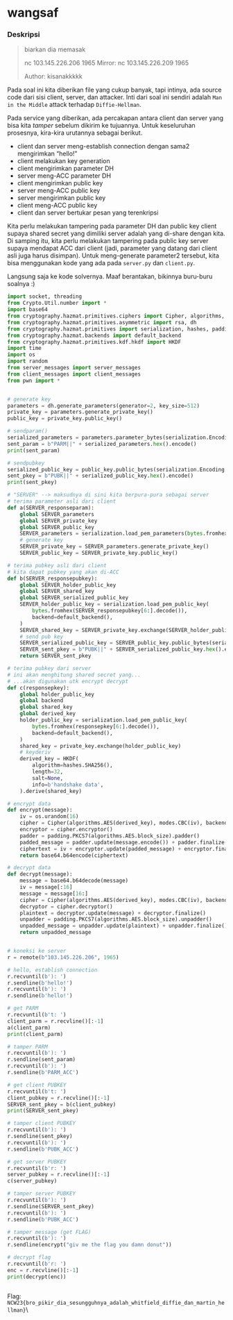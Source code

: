 # wangsaf

### Deskripsi

> biarkan dia memasak
>
> nc 103.145.226.206 1965 Mirror: nc 103.145.226.209 1965
>
> Author: kisanakkkkk

Pada soal ini kita diberikan file yang cukup banyak, tapi intinya, ada source code dari sisi client, server, dan attacker. Inti dari soal ini sendiri adalah `Man in the Middle` attack terhadap `Diffie-Hellman`.

Pada service yang diberikan, ada percakapan antara client dan server yang bisa kita _tamper_ sebelum dikirim ke tujuannya. Untuk keseluruhan prosesnya, kira-kira urutannya sebagai berikut.

* client dan server meng-establish connection dengan sama2 mengirimkan “hello!”
* client melakukan key generation
* client mengirimkan parameter DH
* server meng-ACC parameter DH
* client mengirimkan public key
* server meng-ACC public key
* server mengirimkan public key
* client meng-ACC public key
* client dan server bertukar pesan yang terenkripsi

Kita perlu melakukan tampering pada parameter DH dan public key client supaya shared secret yang dimiliki server adalah yang di-share dengan kita. Di samping itu, kita perlu melakukan tampering pada public key server supaya mendapat ACC dari client (jadi, parameter yang datang dari client asli juga harus disimpan). Untuk meng-generate parameter2 tersebut, kita bisa menggunakan kode yang ada pada `server.py` dan `client.py`.

Langsung saja ke kode solvernya. Maaf berantakan, bikinnya buru-buru soalnya :)

```python
import socket, threading
from Crypto.Util.number import *
import base64
from cryptography.hazmat.primitives.ciphers import Cipher, algorithms, modes
from cryptography.hazmat.primitives.asymmetric import rsa, dh
from cryptography.hazmat.primitives import serialization, hashes, padding
from cryptography.hazmat.backends import default_backend
from cryptography.hazmat.primitives.kdf.hkdf import HKDF
import time
import os
import random
from server_messages import server_messages
from client_messages import client_messages
from pwn import *


# generate key
parameters = dh.generate_parameters(generator=2, key_size=512)
private_key = parameters.generate_private_key()
public_key = private_key.public_key()

# sendparam()
serialized_parameters = parameters.parameter_bytes(serialization.Encoding.PEM, serialization.ParameterFormat.PKCS3)
sent_param = b"PARM||" + serialized_parameters.hex().encode()
print(sent_param)

# sendpubkey
serialized_public_key = public_key.public_bytes(serialization.Encoding.PEM, serialization.PublicFormat.SubjectPublicKeyInfo)
sent_pkey = b"PUBK||" + serialized_public_key.hex().encode()
print(sent_pkey)

# "SERVER" --> maksudnya di sini kita berpura-pura sebagai server
# terima parameter asli dari client
def a(SERVER_responseparam):
	global SERVER_parameters
	global SERVER_private_key
	global SERVER_public_key
	SERVER_parameters = serialization.load_pem_parameters(bytes.fromhex(SERVER_responseparam[6:].decode()))
	# generate key
	SERVER_private_key = SERVER_parameters.generate_private_key()
	SERVER_public_key = SERVER_private_key.public_key()

# terima pubkey asli dari client
# kita dapat pubkey yang akan di-ACC
def b(SERVER_responsepubkey):
	global SERVER_holder_public_key
	global SERVER_shared_key
	global SERVER_serialized_public_key
	SERVER_holder_public_key = serialization.load_pem_public_key(
		bytes.fromhex(SERVER_responsepubkey[6:].decode()),
		backend=default_backend(),
	)
	SERVER_shared_key = SERVER_private_key.exchange(SERVER_holder_public_key)
	# send pub key
	SERVER_serialized_public_key = SERVER_public_key.public_bytes(serialization.Encoding.PEM, serialization.PublicFormat.SubjectPublicKeyInfo)
	SERVER_sent_pkey = b"PUBK||" + SERVER_serialized_public_key.hex().encode()
	return SERVER_sent_pkey

# terima pubkey dari server
# ini akan menghitung shared secret yang...
# ...akan digunakan utk encrypt decrypt
def c(responsepkey):
	global holder_public_key
	global backend
	global shared_key
	global derived_key
	holder_public_key = serialization.load_pem_public_key(
		bytes.fromhex(responsepkey[6:].decode()),
		backend=default_backend(),
	)
	shared_key = private_key.exchange(holder_public_key)
	# keyderiv
	derived_key = HKDF(
		algorithm=hashes.SHA256(),
		length=32,
		salt=None,
		info=b'handshake data',
	).derive(shared_key)

# encrypt data
def encrypt(message):
	iv = os.urandom(16)
	cipher = Cipher(algorithms.AES(derived_key), modes.CBC(iv), backend=default_backend())
	encryptor = cipher.encryptor()
	padder = padding.PKCS7(algorithms.AES.block_size).padder()
	padded_message = padder.update(message.encode()) + padder.finalize()
	ciphertext = iv + encryptor.update(padded_message) + encryptor.finalize()
	return base64.b64encode(ciphertext)

# decrypt data
def decrypt(message):
	message = base64.b64decode(message)
	iv = message[:16]
	message = message[16:]
	cipher = Cipher(algorithms.AES(derived_key), modes.CBC(iv), backend=default_backend())
	decryptor = cipher.decryptor()
	plaintext = decryptor.update(message) + decryptor.finalize()
	unpadder = padding.PKCS7(algorithms.AES.block_size).unpadder()
	unpadded_message = unpadder.update(plaintext) + unpadder.finalize()
	return unpadded_message


# koneksi ke server
r = remote(b"103.145.226.206", 1965)

# hello, establish connection
r.recvuntil(b'): ')
r.sendline(b'hello!')
r.recvuntil(b'): ')
r.sendline(b'hello!')

# get PARM
r.recvuntil(b't: ')
client_parm = r.recvline()[:-1]
a(client_parm)
print(client_parm)

# tamper PARM
r.recvuntil(b'): ')
r.sendline(sent_param)
r.recvuntil(b'): ')
r.sendline(b'PARM_ACC')

# get client PUBKEY
r.recvuntil(b't: ')
client_pubkey = r.recvline()[:-1]
SERVER_sent_pkey = b(client_pubkey)
print(SERVER_sent_pkey)

# tamper client PUBKEY
r.recvuntil(b'): ')
r.sendline(sent_pkey)
r.recvuntil(b'): ')
r.sendline(b'PUBK_ACC')

# get server PUBKEY
r.recvuntil(b'r: ')
server_pubkey = r.recvline()[:-1]
c(server_pubkey)

# tamper server PUBKEY
r.recvuntil(b'): ')
r.sendline(SERVER_sent_pkey)
r.recvuntil(b'): ')
r.sendline(b'PUBK_ACC')

# tamper message (get FLAG)
r.recvuntil(b'): ')
r.sendline(encrypt("giv me the flag you damn donut"))

# decrypt flag
r.recvuntil(b'r: ')
enc = r.recvline()[:-1]
print(decrypt(enc))
```

<figure><img src="https://lh7-rt.googleusercontent.com/docsz/AD_4nXeN2mbA9LAKpIaFaCtUtJVxPdpwQqkV0VNY86OrZRuRrkfRmmbScPWidbjNsGuBg1__RJHuau5XXJox4G354i4OLvGn_YWlb4CB4i_2mguaVTj10ZyJXNvyUffhV5-PYULO0YoklmnugUR7ccZxIkScBahv?key=BAXu6xjRjwtQCs9M05USOQ" alt=""><figcaption></figcaption></figure>

Flag: `NCW23{bro_pikir_dia_sesungguhnya_adalah_whitfield_diffie_dan_martin_hellman}`\
